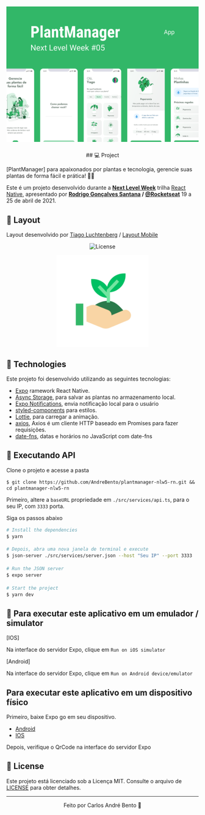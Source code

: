 <h1 align="center" >
    <img alt="PlantManager" title="PlantManager" src=".github/plantManager-NLW5-ReactNative.svg">
</h1>

<p align="center">
  ## 💻 Project

  [PlantManager] para apaixonados por plantas e tecnologia, gerencie suas plantas de forma fácil e prática! 🌱💚   

  Este é um projeto desenvolvido durante a **[Next Level Week](https://nextlevelweek.com/)** trilha [React Native](https://reactnative.dev/), apresentado por **[Rodrigo Gonçalves Santana](https://www.linkedin.com/in/rodrigo-gon%C3%A7alves-santana/) / [@Rocketseat](https://rocketseat.com.br/)** 19 a 25 de abril de 2021.

  ## 🔖 Layout

  Layout desenvolvido por [Tiago Luchtenberg](@tiagoluchtenberg) / [Layout Mobile](https://www.figma.com/file/1HTAd8tToSodQQfkqb22qW/PlantManager-NLW5-ReactNative?node-id=0%3A1) 
</p>

<p align="center">
  <img  src="https://img.shields.io/static/v1?label=license&message=MIT&color=5965E0&labelColor=121214" alt="License">

</p>

<p align="center">
  <img alt="PlantManager" src="./.github/logo.png" width = "240px">
</p>

## 🧪 Technologies

Este projeto foi desenvolvido utilizando as seguintes tecnologias:

- [Expo](https://expo.io/) ramework React Native.
- [Async Storage](https://react-native-async-storage.github.io/async-storage/docs/install/), para salvar as plantas no armazenamento local.
- [Expo Notifications](https://docs.expo.io/versions/latest/sdk/notifications/), envia notificação local para o usuário
- [styled-components](https://styled-components.com/) para estilos.
- [Lottie](https://github.com/lottie-react-native/lottie-react-native), para carregar a animação.
- [axios](https://github.com/axios/axios), Axios é um cliente HTTP baseado em Promises para fazer requisições. 
- [date-fns](https://date-fns.org), datas e horários no JavaScript com date-fns

## 🚀 Executando API 

Clone o projeto e acesse a pasta

```
$ git clone https://github.com/AndreBento/plantmanager-nlw5-rn.git && cd plantmanager-nlw5-rn
```
Primeiro, altere a `baseURL` propriedade em `./src/services/api.ts`, para o seu IP, com `3333` porta.

Siga os passos abaixo
```bash
# Install the dependencies
$ yarn

# Depois, abra uma nova janela de terminal e execute
$ json-server ./src/services/server.json --host "Seu IP" --port 3333

# Run the JSON server
$ expo server

# Start the project
$ yarn dev
```

## 🚀 Para executar este aplicativo em um emulador / simulator

[IOS]

Na interface do servidor Expo, clique em `Run on iOS simulator`

[Android]

Na interface do servidor Expo, clique em `Run on Android device/emulator`

## Para executar este aplicativo em um dispositivo físico

Primeiro, baixe Expo go em seu dispositivo.
  - [Android](https://play.google.com/store/apps/details?id=host.exp.exponent&hl=pt_BR&gl=US)
  - [IOS](https://apps.apple.com/br/app/expo-go/id982107779)

Depois, verifique o QrCode na interface do servidor Expo

## 📝 License

Este projeto está licenciado sob a Licença MIT. Consulte o arquivo de [LICENSE](LICENSE.md) para obter detalhes.


---

<p align="center">Feito por Carlos André Bento 🚀 </p>
